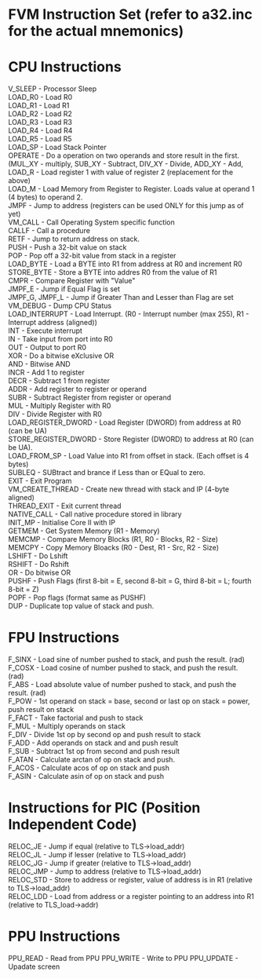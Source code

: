 FVM Instruction Set
(refer to a32.inc for the actual mnemonics)
===
<h1>CPU Instructions</h1>
V_SLEEP - Processor Sleep<br>
LOAD_R0 - Load R0<br>
LOAD_R1 - Load R1<br>
LOAD_R2 - Load R2 <br>
LOAD_R3 - Load R3 <br>
LOAD_R4 - Load R4 <br>
LOAD_R5 - Load R5 <br>
LOAD_SP - Load Stack Pointer <br>
OPERATE - Do a operation on two operands and store result in the first. (MUL_XY - multiply, SUB_XY - Subtract, DIV_XY - Divide, ADD_XY - Add, 
LOAD_R - Load register 1 with value of register 2 (replacement for the above) <br> 
LOAD_M - Load Memory from Register to Register. Loads value at operand 1 (4 bytes) to operand 2.<br>
JMPF - Jump to address (registers can be used ONLY for this jump as of yet) <br>
VM_CALL - Call Operating System specific function<br>
CALLF - Call a procedure<br>
RETF - Jump to return address on stack.<br>
PUSH - Push a 32-bit value on stack <br>
POP - Pop off a 32-bit value from stack in a register<br>
LOAD_BYTE - Load a BYTE into R1 from address at R0 and increment R0<br>
STORE_BYTE - Store a BYTE into addres R0 from the value of R1<br>
CMPR - Compare Register with "Value"<br>
JMPF_E - Jump if Equal Flag is set<br>
JMPF_G, JMPF_L - Jump if Greater Than and Lesser than Flag are set<br>
VM_DEBUG - Dump CPU Status <br>
LOAD_INTERRUPT - Load Interrupt. (R0 - Interrupt number (max 255), R1 - Interrupt address (aligned))<br>
INT - Execute interrupt <br>
IN - Take input from port into R0<br>
OUT - Output to port R0<br>
XOR - Do a bitwise eXclusive OR <br>
AND - Bitwise AND <br>
INCR - Add 1 to register <br>
DECR - Subtract 1 from register <br>
ADDR - Add register to register or operand <br>
SUBR - Subtract Register from register or operand <br>
MUL - Multiply Register with R0<br>
DIV - Divide Register with R0<br>
LOAD_REGISTER_DWORD - Load Register (DWORD) from address at R0 (can be UA)<br>
STORE_REGISTER_DWORD - Store Register (DWORD) to address at R0 (can be UA).<br>
LOAD_FROM_SP - Load Value into R1 from offset in stack. (Each offset is 4 bytes) <br>
SUBLEQ - SUBtract and brance if Less than or EQual to zero. <br>
EXIT - Exit Program <br>
VM_CREATE_THREAD - Create new thread with stack and IP (4-byte aligned) <br>
THREAD_EXIT - Exit current thread <br>
NATIVE_CALL - Call native procedure stored in library <br>
INIT_MP - Initialise Core II with IP <br>
GETMEM - Get System Memory (R1 - Memory)<br>
MEMCMP - Compare Memory Blocks (R1, R0 - Blocks, R2 - Size)<br>
MEMCPY - Copy Memory Bloacks (R0 - Dest, R1 - Src, R2 - Size)<br>
LSHIFT - Do Lshift <br>
RSHIFT - Do Rshift <br>
OR - Do bitwise OR <br>
PUSHF - Push Flags (first 8-bit = E, second 8-bit = G, third 8-bit = L; fourth 8-bit = Z)<br>
POPF - Pop flags (format same as PUSHF)<br>
DUP - Duplicate top value of stack and push.<br>
<h1>FPU Instructions </h1>
F_SINX - Load sine of number pushed to stack, and push the result. (rad) <br>
F_COSX - Load cosine of number pushed to stack, and push the result. (rad) <br>
F_ABS - Load absolute value of number pushed to stack, and push the result. (rad) <br>
F_POW - 1st operand on stack = base, second or last op on stack = power, push result on stack<br>
F_FACT - Take factorial and push to stack <br>
F_MUL - Multiply operands on stack <br>
F_DIV - Divide 1st op by second op and push result to stack <br>
F_ADD - Add operands on stack and and push result <br>
F_SUB - Subtract 1st op from second and push result <br>
F_ATAN - Calculate arctan of op on stack and push. <br>
F_ACOS - Calculate acos of op on stack and push <br>
F_ASIN - Calculate asin of op on stack and push <br>
<h1>Instructions for PIC (Position Independent Code)</h1>
RELOC_JE - Jump if equal (relative to TLS->load_addr) <br>
RELOC_JL - Jump if lesser (relative to TLS->load_addr)<br>
RELOC_JG - Jump if greater (relative to TLS->load_addr) <br>
RELOC_JMP - Jump to address (relative to TLS->load_addr) <br>
RELOC_STD - Store to address or register, value of address is in R1 (relative to TLS->load_addr) <br>
RELOC_LDD - Load from address or a register pointing to an address into R1 (relative to TLS_load->addr) <br>
<h1>PPU Instructions</h1>
PPU_READ - Read from PPU 
PPU_WRITE - Write to PPU 
PPU_UPDATE - Upadate screen 
